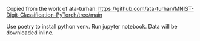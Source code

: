 Copied from the work of ata-turhan: https://github.com/ata-turhan/MNIST-Digit-Classification-PyTorch/tree/main

Use poetry to install python venv. Run jupyter notebook. Data will be downloaded inline.
